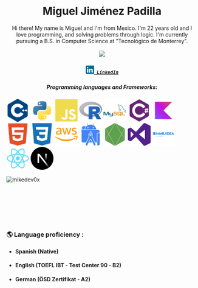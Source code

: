 <h1 align="center"> Miguel Jiménez Padilla </h1>

<div align = "center">
  Hi there! My name is Miguel and I'm from Mexico. I'm 22 years old and I love programming, and solving problems through logic. I'm currently pursuing a B.S. in Computer Science at "Tecnológico de Monterrey".
</div>

<br>

<div align="center">
  <img src= "https://user-images.githubusercontent.com/74038190/212750672-2f3f2b50-c84f-4ed8-a60a-849ae69ff9df.gif" width="400" heigth="200"/>
</div>

<h5 align="center">
  <code><a href="https://www.linkedin.com/in/miguel-jiménez-padilla-012a471a9/" title="LinkedIn Profile"><img width="22" src="/linkedin.svg"> LinkedIn</a></code>
</h5>

<h5 align="center">  Programming languages and Frameworks:</h5>

  

<div>
  <img src="https://github.com/devicons/devicon/blob/master/icons/cplusplus/cplusplus-plain.svg" width="60" height="60">
  <img src="https://github.com/devicons/devicon/blob/master/icons/python/python-original.svg" width="60" height="60">
  <img src="https://github.com/devicons/devicon/blob/master/icons/javascript/javascript-plain.svg" width="60" height="60">
  <img src="https://github.com/devicons/devicon/blob/master/icons/r/r-original.svg" width="60" height="60">
  <img src="https://github.com/devicons/devicon/blob/master/icons/mysql/mysql-original-wordmark.svg" width="60" height="60">
  <img src="https://github.com/devicons/devicon/blob/master/icons/csharp/csharp-plain.svg" width="60" height="60">
  <img src="https://github.com/devicons/devicon/blob/master/icons/kotlin/kotlin-original.svg" width="60" height="60">
  <img src="https://github.com/devicons/devicon/blob/master/icons/html5/html5-plain.svg" width="60" height="60">
  <img src="https://github.com/devicons/devicon/blob/master/icons/css3/css3-plain.svg" width="60" height="60">
  <img src="https://github.com/devicons/devicon/blob/master/icons/amazonwebservices/amazonwebservices-plain-wordmark.svg" width="60" height="60">
  <img src="https://github.com/devicons/devicon/blob/master/icons/androidstudio/androidstudio-plain.svg" width="60" height="60">
  <img src="https://github.com/devicons/devicon/blob/master/icons/nodejs/nodejs-plain.svg" width="60" height="60">
  <img src="https://github.com/devicons/devicon/blob/master/icons/visualstudio/visualstudio-plain.svg" width="60" height="60">
  <img src="https://github.com/devicons/devicon/blob/master/icons/intellij/intellij-plain-wordmark.svg" width="60" height="60">
  <img src="https://github.com/devicons/devicon/blob/master/icons/react/react-original.svg" width="60" height="60">
  <img src="https://github.com/devicons/devicon/blob/master/icons/nextjs/nextjs-original.svg" width="60" height="60">
</div>
 
 <p><img align="left" src="https://github-readme-stats.vercel.app/api/top-langs?username=mikedev0x&show_icons=true&bg_color=00000000&border_color=00000000&locale=en&layout=compact&hide=HTML,Kotlin,R" alt="mikedev0x"/></p>
 
 <br><br><br><br><br><br><br>

 
 

### :earth_americas: Language proficiency :
 
- #### Spanish (Native)
- #### English (TOEFL IBT - Test Center 90 - B2)
- #### German (ÖSD Zertifikat - A2)



<!---
MikeDev0X/MikeDev0X is a ✨ special ✨ repository because its `README.md` (this file) appears on your GitHub profile.
You can click the Preview link to take a look at your changes.
--->
